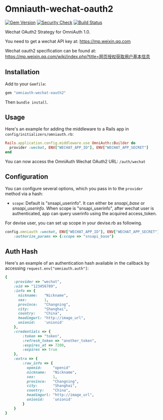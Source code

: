 Omniauth-wechat-oauth2
======================

[![Gem Version](https://img.shields.io/gem/v/omniauth-wechat-oauth2.svg)][gem]
[![Security Check](https://hakiri.io/github/NeverMin/omniauth-wechat-oauth2/master.svg)][security]
[![Build Status](https://travis-ci.org/NeverMin/omniauth-wechat-oauth2.svg)][travis]

[gem]: https://rubygems.org/gems/omniauth-wechat-oauth2
[security]: https://hakiri.io/github/NeverMin/omniauth-wechat-oauth2/master
[travis]: https://travis-ci.org/NeverMin/omniauth-wechat-oauth2


Wechat OAuth2 Strategy for OmniAuth 1.0.

You need to get a wechat API key at: https://mp.weixin.qq.com

Wechat oauth2 specification can be found at: https://mp.weixin.qq.com/wiki/index.php?title=网页授权获取用户基本信息

## Installation

Add to your `Gemfile`:

```ruby
gem "omniauth-wechat-oauth2"
```

Then `bundle install`.


## Usage

Here's an example for adding the middleware to a Rails app in `config/initializers/omniauth.rb`:

```ruby
Rails.application.config.middleware.use OmniAuth::Builder do
  provider :wechat, ENV["WECHAT_APP_ID"], ENV["WECHAT_APP_SECRET"]
end
```

You can now access the OmniAuth Wechat OAuth2 URL: `/auth/wechat`

## Configuration

You can configure several options, which you pass in to the `provider` method via a hash:

* `scope`: Default is "snsapi_userinfo". It can either be *snsapi_base* or *snsapi_userinfo*. When scope is "snsapi_userinfo", after wechat user is authenticated, app can query userinfo using the acquired access_token.

For devise user, you can set up scope in your devise.rb as following.

```ruby
config.omniauth :wechat, ENV["WECHAT_APP_ID"], ENV["WECHAT_APP_SECRET"],
    :authorize_params => {:scope => "snsapi_base"}
```

## Auth Hash

Here's an example of an authentication hash available in the callback by accessing `request.env["omniauth.auth"]`:

```ruby
{
    :provider => "wechat",
    :uid => "123456789",
    :info => {
      nickname:   "Nickname",
      sex:        1,
      province:   "Changning",
      city:       "Shanghai",
      country:    "China",
      headimgurl: "http://image_url",
      unionid:    'unionid'
    },
    :credentials => {
        :token => "token",
        :refresh_token => "another_token",
        :expires_at => 7200,
        :expires => true
    },
    :extra => {
        :raw_info => {
          openid:     "openid"
          nickname:   "Nickname",
          sex:        1,
          province:   "Changning",
          city:       "Shanghai",
          country:    "China",
          headimgurl: "http://image_url",
          unionid:    'unionid'
        }
    }
}
```




